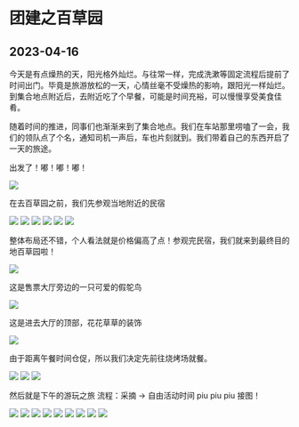 # 团建之百草园
2023-04-16
--- 
今天是有点燥热的天，阳光格外灿烂。与往常一样，完成洗漱等固定流程后提前了时间出门。毕竟是旅游放松的一天，心情丝毫不受燥热的影响，跟阳光一样灿烂。
到集合地点附近后，去附近吃了个早餐，可能是时间充裕，可以慢慢享受美食佳肴。

随着时间的推进，同事们也渐渐来到了集合地点。我们在车站那里唠嗑了一会，我们的领队点了个名，通知司机一声后，车也片刻就到。我们带着自己的东西开启了
一天的旅途。

出发了！嘟！嘟！嘟！

<img bor src="//cdn.jsdelivr.net/gh/13160692449/pics-storage/j1120230422.jpg">

在去百草园之前，我们先参观当地附近的民宿

<img bor src="//cdn.jsdelivr.net/gh/13160692449/pics-storage/j1220230422.jpg">

<img bor src="//cdn.jsdelivr.net/gh/13160692449/pics-storage/j1320230422.jpg">

<img bor src="//cdn.jsdelivr.net/gh/13160692449/pics-storage/j1420230422.jpg">

<img bor src="//cdn.jsdelivr.net/gh/13160692449/pics-storage/j1520230422.jpg">

<img bor src="//cdn.jsdelivr.net/gh/13160692449/pics-storage/j1620230422.jpg">

<img bor src="//cdn.jsdelivr.net/gh/13160692449/pics-storage/j1720230422.jpg">

整体布局还不错，个人看法就是价格偏高了点！参观完民宿，我们就来到最终目的地百草园啦！

<img bor src="//cdn.jsdelivr.net/gh/13160692449/pics-storage/j1820230422.jpg">

这是售票大厅旁边的一只可爱的假鸵鸟

<img bor src="//cdn.jsdelivr.net/gh/13160692449/pics-storage/j1920230422.jpg">

这是进去大厅的顶部，花花草草的装饰

<img bor src="//cdn.jsdelivr.net/gh/13160692449/pics-storage/j11020230422.jpg">

由于距离午餐时间仓促，所以我们决定先前往烧烤场就餐。

<img bor src="//cdn.jsdelivr.net/gh/13160692449/pics-storage/j11120230422.jpg">

<img bor src="//cdn.jsdelivr.net/gh/13160692449/pics-storage/j11220230422.jpg">

<img bor src="//cdn.jsdelivr.net/gh/13160692449/pics-storage/j11320230422.jpg">

然后就是下午的游玩之旅
流程：采摘 -> 自由活动时间
piu piu piu 接图！

<img bor src="//cdn.jsdelivr.net/gh/13160692449/pics-storage/j11420230422.jpg">

<img bor src="//cdn.jsdelivr.net/gh/13160692449/pics-storage/j11520230422.jpg">

<img bor src="//cdn.jsdelivr.net/gh/13160692449/pics-storage/j11620230422.jpg">

<img bor src="//cdn.jsdelivr.net/gh/13160692449/pics-storage/j11720230422.jpg">

<img bor src="//cdn.jsdelivr.net/gh/13160692449/pics-storage/j11820230422.jpg">

<img bor src="//cdn.jsdelivr.net/gh/13160692449/pics-storage/j11920230422.jpg">

<img bor src="//cdn.jsdelivr.net/gh/13160692449/pics-storage/j12020230422.jpg">

<img bor src="//cdn.jsdelivr.net/gh/13160692449/pics-storage/j12120230422.jpg">

<img bor src="//cdn.jsdelivr.net/gh/13160692449/pics-storage/j12220230422.jpg">






